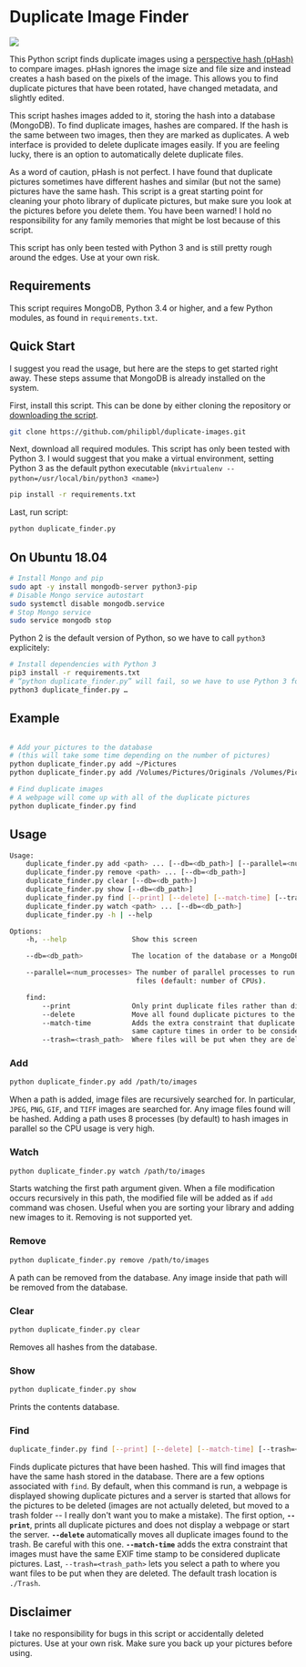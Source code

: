 # Duplicate Image Finder

![](https://api.travis-ci.org/philipbl/duplicate-images.svg)

This Python script finds duplicate images using a [perspective hash (pHash)](http://www.phash.org) to compare images. pHash ignores the image size and file size and instead creates a hash based on the pixels of the image. This allows you to find duplicate pictures that have been rotated, have changed metadata, and slightly edited.

This script hashes images added to it, storing the hash into a database (MongoDB). To find duplicate images, hashes are compared. If the hash is the same between two images, then they are marked as duplicates. A web interface is provided to delete duplicate images easily. If you are feeling lucky, there is an option to automatically delete duplicate files.

As a word of caution, pHash is not perfect. I have found that duplicate pictures sometimes have different hashes and similar (but not the same) pictures have the same hash. This script is a great starting point for cleaning your photo library of duplicate pictures, but make sure you look at the pictures before you delete them. You have been warned! I hold no responsibility for any family memories that might be lost because of this script.

This script has only been tested with Python 3 and is still pretty rough around the edges. Use at your own risk.

## Requirements

This script requires MongoDB, Python 3.4 or higher, and a few Python modules, as found in `requirements.txt`.


## Quick Start

I suggest you read the usage, but here are the steps to get started right away. These steps assume that MongoDB is already installed on the system.

First, install this script. This can be done by either cloning the repository or [downloading the script](https://github.com/philipbl/duplicate-images/archive/master.zip).
```bash
git clone https://github.com/philipbl/duplicate-images.git
```

Next, download all required modules. This script has only been tested with Python 3. I would suggest that you make a virtual environment, setting Python 3 as the default python executable (`mkvirtualenv --python=/usr/local/bin/python3 <name>`)
```bash
pip install -r requirements.txt
```

Last, run script:
```bash
python duplicate_finder.py
```

## On Ubuntu 18.04

```bash
# Install Mongo and pip
sudo apt -y install mongodb-server python3-pip
# Disable Mongo service autostart
sudo systemctl disable mongodb.service
# Stop Mongo service
sudo service mongodb stop
```

Python 2 is the default version of Python, so we have to call `python3` explicitely:

```bash
# Install dependencies with Python 3
pip3 install -r requirements.txt
# “python duplicate_finder.py” will fail, so we have to use Python 3 for every call:
python3 duplicate_finder.py …
```

## Example

```bash

# Add your pictures to the database
# (this will take some time depending on the number of pictures)
python duplicate_finder.py add ~/Pictures
python duplicate_finder.py add /Volumes/Pictures/Originals /Volumes/Pictures/Edits

# Find duplicate images
# A webpage will come up with all of the duplicate pictures
python duplicate_finder.py find
```

## Usage

```bash
Usage:
    duplicate_finder.py add <path> ... [--db=<db_path>] [--parallel=<num_processes>]
    duplicate_finder.py remove <path> ... [--db=<db_path>]
    duplicate_finder.py clear [--db=<db_path>]
    duplicate_finder.py show [--db=<db_path>]
    duplicate_finder.py find [--print] [--delete] [--match-time] [--trash=<trash_path>] [--db=<db_path>]
    duplicate_finder.py watch <path> ... [--db=<db_path>]
    duplicate_finder.py -h | --help

Options:
    -h, --help                Show this screen

    --db=<db_path>            The location of the database or a MongoDB URI. (default: ./db)

    --parallel=<num_processes> The number of parallel processes to run to hash the image
                               files (default: number of CPUs).

    find:
        --print               Only print duplicate files rather than displaying HTML file
        --delete              Move all found duplicate pictures to the trash. This option takes priority over --print.
        --match-time          Adds the extra constraint that duplicate images must have the
                              same capture times in order to be considered.
        --trash=<trash_path>  Where files will be put when they are deleted (default: ./Trash)
```

### Add
```bash
python duplicate_finder.py add /path/to/images
```

When a path is added, image files are recursively searched for. In particular, `JPEG`, `PNG`, `GIF`, and `TIFF` images are searched for. Any image files found will be hashed. Adding a path uses 8 processes (by default) to hash images in parallel so the CPU usage is very high.

### Watch
```bash
python duplicate_finder.py watch /path/to/images
```

Starts watching the first path argument given. When a file modification occurs recursively in this path, the modified file will be added as if ```add``` command was chosen. Useful when you are sorting your library and adding new images to it. Removing is not supported yet.

### Remove
```bash
python duplicate_finder.py remove /path/to/images
```

A path can be removed from the database. Any image inside that path will be removed from the database.

### Clear
```bash
python duplicate_finder.py clear
```

Removes all hashes from the database.

### Show
```bash
python duplicate_finder.py show
```

Prints the contents database.

### Find
```bash
duplicate_finder.py find [--print] [--delete] [--match-time] [--trash=<trash_path>]
```

Finds duplicate pictures that have been hashed. This will find images that have the same hash stored in the database. There are a few options associated with `find`. By default, when this command is run, a webpage is displayed showing duplicate pictures and a server is started that allows for the pictures to be deleted (images are not actually deleted, but moved to a trash folder -- I really don't want you to make a mistake). The first option, **`--print`**, prints all duplicate pictures and does not display a webpage or start the server. **`--delete`** automatically moves all duplicate images found to the trash. Be careful with this one. **`--match-time`** adds the extra constraint that images must have the same EXIF time stamp to be considered duplicate pictures. Last, `--trash=<trash_path>` lets you select a path to where you want files to be put when they are deleted. The default trash location is `./Trash`.

## Disclaimer

I take no responsibility for bugs in this script or accidentally deleted pictures. Use at your own risk. Make sure you back up your pictures before using.
